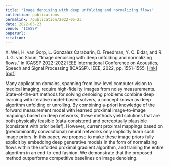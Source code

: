 ```yaml
---
title: "Image denoising with deep unfolding and normalizing flows"
collection: publications
permalink: /publication/2022-05-23
date: 2022-05-23
venue: 'ICASSP'
paperurl: 
citation: 
---
```


X. Wei, H. van Gorp, L. Gonzalez Carabarin, D. Freedman, Y. C. Eldar, and R. J. G. van Sloun, “Image denoising with deep unfolding and normalizing flows,” in ICASSP 2022-2022 IEEE International Conference on Acoustics, Speech and Signal Processing (ICASSP). IEEE, 2022, pp. 1551–1555.
\[[link](https://ieeexplore.ieee.org/abstract/document/9747748)\]
\[[pdf](http://hansvangorp.github.io/files/2022-05-23.pdf)\]

Many application domains, spanning from low-level computer vision to medical imaging, require high-fidelity images from noisy measurements. State-of-the-art methods for solving denoising problems combine deep learning with iterative model-based solvers, a concept known as deep algorithm unfolding or unrolling. By combining a-priori knowledge of the forward measurement model with learned proximal image-to-image mappings based on deep networks, these methods yield solutions that are both physically feasible (data-consistent) and perceptually plausible (consistent with prior belief). However, current proximal mappings based on (predominantly convolutional) neural networks only implicitly learn such image priors. In this paper, we propose to make these image priors fully explicit by embedding deep generative models in the form of normalizing flows within the unfolded proximal gradient algorithm, and training the entire algorithm in an end-to-end fashion. We demonstrate that the proposed method outperforms competitive baselines on image denoising.